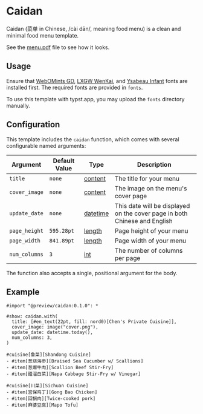 # Caidan

Caidan (菜单 in Chinese, /cài dān/, meaning food menu) is a clean and minimal food menu template.

See the [menu.pdf](https://files.cuichen.cc/menu.pdf) file to see how it looks.

## Usage

Ensure that [WebOMints GD], [LXGW WenKai], and [Ysabeau Infant] fonts are installed first. The required fonts are provided in `fonts`.

To use this template with typst.app, you may upload the `fonts` directory manually.

## Configuration

This template includes the `caidan` function, which comes with several configurable named arguments:

| Argument | Default Value | Type | Description |
| --- | --- | --- | --- |
| `title` | `none` | [content] | The title for your menu |
| `cover_image` | `none` | [content] | The image on the menu's cover page |
| `update_date` | `none` | [datetime] | This date will be displayed on the cover page in both Chinese and English |
| `page_height` | `595.28pt` | [length] | Page height of your menu |
| `page_width` | `841.89pt` | [length] | Page width of your menu |
| `num_columns` | `3` | [int] | The number of columns per page |

The function also accepts a single, positional argument for the body.

## Example

```typ
#import "@preview/caidan:0.1.0": *

#show: caidan.with(
  title: [#en_text(22pt, fill: nord0)[Chen's Private Cuisine]],
  cover_image: image("cover.png"),
  update_date: datetime.today(),
  num_columns: 3,
)

#cuisine[鲁菜][Shandong Cuisine]
- #item[葱烧海参][Braised Sea Cucumber w/ Scallions]
- #item[葱爆牛肉][Scallion Beef Stir-Fry]
- #item[醋溜白菜][Napa Cabbage Stir-Fry w/ Vinegar]

#cuisine[川菜][Sichuan Cuisine]
- #item[宫保鸡丁][Gong Bao Chicken]
- #item[回锅肉][Twice-cooked pork]
- #item[麻婆豆腐][Mapo Tofu]
```

[content]: https://typst.app/docs/reference/foundations/content/
[datetime]: https://typst.app/docs/reference/foundations/datetime/
[length]: https://typst.app/docs/reference/layout/length/
[int]: https://typst.app/docs/reference/foundations/int/
[WebOMints GD]: http://www.galapagosdesign.com/original/webomints.htm
[LXGW WenKai]: https://github.com/lxgw/LxgwWenKai
[Ysabeau Infant]: https://fonts.google.com/specimen/Libre+Baskerville
